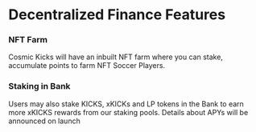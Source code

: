 
# Decentralized Finance Features


### NFT Farm

Cosmic Kicks will have an inbuilt NFT farm where you can stake, accumulate points to farm NFT Soccer Players.  

### Staking in Bank
Users may also stake KICKS, xKICKs and LP tokens in the Bank to earn more xKICKS rewards from our staking pools. Details about APYs will be announced on launch

<!-- ### Q2 - 2022
- Automated Market Maker DEX
Gamers will be able to swap xKICKS rewards for KICKS and FTM 
Would also allow creating LP -->
